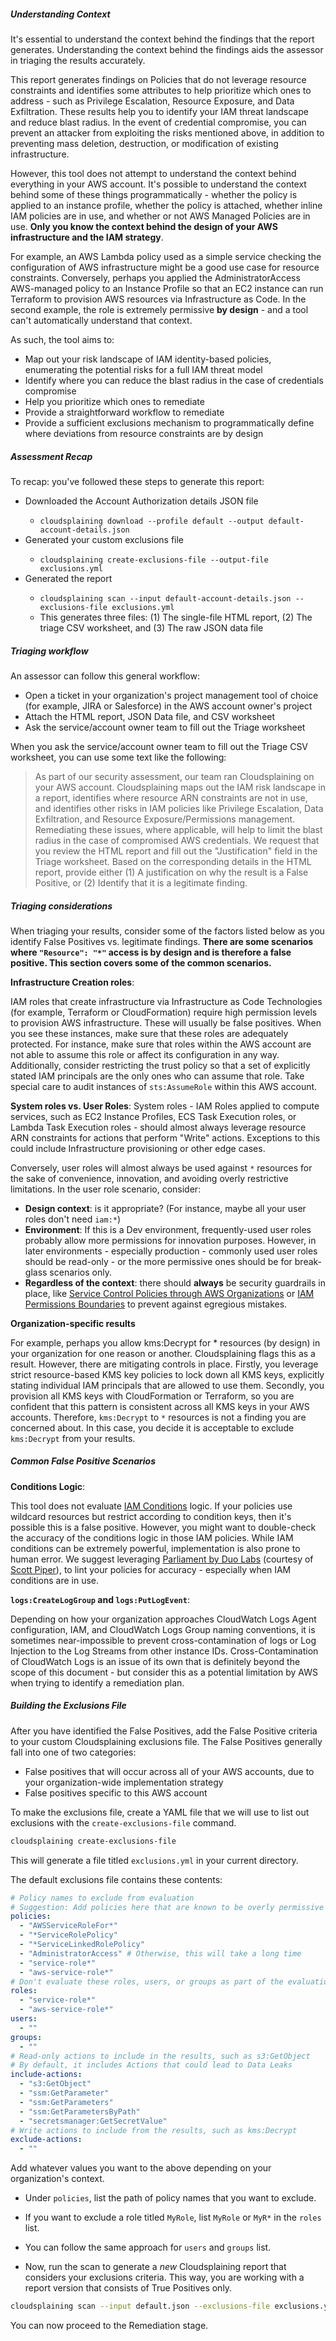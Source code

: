 <div id="triage-understanding-context"> <h5>Understanding Context</h5></div>

It's essential to understand the context behind the findings that the report generates. Understanding the context behind the findings aids the assessor in triaging the results accurately.

This report generates findings on Policies that do not leverage resource constraints and identifies some attributes to help prioritize which ones to address - such as Privilege Escalation, Resource Exposure, and Data Exfiltration. These results help you to identify your IAM threat landscape and reduce blast radius. In the event of credential compromise, you can prevent an attacker from exploiting the risks mentioned above, in addition to preventing mass deletion, destruction, or modification of existing infrastructure.

However, this tool does not attempt to understand the context behind everything in your AWS account. It's possible to understand the context behind some of these things programmatically - whether the policy is applied to an instance profile, whether the policy is attached, whether inline IAM policies are in use, and whether or not AWS Managed Policies are in use. **Only you know the context behind the design of your AWS infrastructure and the IAM strategy**.


For example, an AWS Lambda policy used as a simple service checking the configuration of AWS infrastructure might be a good use case for resource constraints. Conversely, perhaps you applied the AdministratorAccess AWS-managed policy to an Instance Profile so that an EC2 instance can run Terraform to provision AWS resources via Infrastructure as Code. In the second example, the role is extremely permissive **by design** - and a tool can't automatically understand that context.


As such, the tool aims to:
<div id="triage-guidance-description-bullet-points">
<ul>
<li> Map out your risk landscape of IAM identity-based policies, enumerating the potential risks for a full IAM threat model</li>
<li>Identify where you can reduce the blast radius in the case of credentials compromise</li>
<li> Help you prioritize which ones to remediate</li>
<li> Provide a straightforward workflow to remediate</li>
<li> Provide a sufficient exclusions mechanism to programmatically define where deviations from resource constraints are by design</li>
</ul>
</div>

<div id="triage-assessment-recap"> <h5>Assessment Recap</h5></div>

To recap: you've followed these steps to generate this report:

<div id="triage-guidance-recap-bullet-points">
<ul>
<li>Downloaded the Account Authorization details JSON file</li>
  <ul>
    <li><code>cloudsplaining download --profile default --output default-account-details.json</code></li>
  </ul>
<li>Generated your custom exclusions file</li>
  <ul><li><code>cloudsplaining create-exclusions-file --output-file exclusions.yml</code></li></ul>
<li>Generated the report</li>
  <ul>
    <li><code>cloudsplaining scan --input default-account-details.json --exclusions-file exclusions.yml</code></li>
    <li>This generates three files: (1) The single-file HTML report, (2) The triage CSV worksheet, and (3) The raw JSON data file</li>
  </ul>
</ul>
</div>

<div id="triage-triaging-workflow"> <h5>Triaging workflow</h5></div>

An assessor can follow this general workflow:

<ul>
<li>Open a ticket in your organization's project management tool of choice (for example, JIRA or Salesforce) in the AWS account owner's project</li>
<li>Attach the HTML report, JSON Data file, and CSV worksheet</li>
<li>Ask the service/account owner team to fill out the Triage worksheet</li>
</ul>

When you ask the service/account owner team to fill out the Triage CSV worksheet, you can use some text like the following:

> As part of our security assessment, our team ran Cloudsplaining on your AWS account. Cloudsplaining maps out the IAM risk landscape in a report, identifies where resource ARN constraints are not in use, and identifies other risks in IAM policies like Privilege Escalation, Data Exfiltration, and Resource Exposure/Permissions management. Remediating these issues, where applicable, will help to limit the blast radius in the case of compromised AWS credentials.
> We request that you review the HTML report and fill out the "Justification" field in the Triage worksheet. Based on the corresponding details in the HTML report, provide either (1) A justification on why the result is a False Positive, or (2) Identify that it is a legitimate finding.

<div id="triage-triaging-considerations"> <h5>Triaging considerations</h5></div>

When triaging your results, consider some of the factors listed below as you identify False Positives vs. legitimate findings. **There are some scenarios where `"Resource": "*"` access is by design and is therefore a false positive. This section covers some of the common scenarios.**

**Infrastructure Creation roles**:

 IAM roles that create infrastructure via Infrastructure as Code Technologies (for example, Terraform or CloudFormation) require high permission levels to provision AWS infrastructure. These will usually be false positives. When you see these instances, make sure that these roles are adequately protected. For instance, make sure that roles within the AWS account are not able to assume this role or affect its configuration in any way. Additionally, consider restricting the trust policy so that a set of explicitly stated IAM principals are the only ones who can assume that role. Take special care to audit instances of `sts:AssumeRole` within this AWS account.

**System roles vs. User Roles**: System roles - IAM Roles applied to compute services, such as EC2 Instance Profiles, ECS Task Execution roles, or Lambda Task Execution roles - should almost always leverage resource ARN constraints for actions that perform "Write" actions. Exceptions to this could include Infrastructure provisioning or other edge cases.

Conversely, user roles will almost always be used against `*` resources for the sake of convenience, innovation, and avoiding overly restrictive limitations. In the user role scenario, consider:
<div id="triage-guidance-considerations-pt1-bullet-points">
<ul>
  <li><b>Design context</b>: is it appropriate? (For instance, maybe all your user roles don't need <code>iam:*</code>)</li>
  <li><b>Environment</b>: If this is a Dev environment, frequently-used user roles probably allow more permissions for innovation purposes. However, in later environments - especially production - commonly used user roles should be read-only - or the more permissive ones should be for break-glass scenarios only.</li>
  <li><b>Regardless of the context</b>: there should <b>always</b> be security guardrails in place, like <a href="https://docs.aws.amazon.com/organizations/latest/userguide/orgs_manage_policies_scp.html">Service Control Policies through AWS Organizations</a> or <a href="https://docs.aws.amazon.com/IAM/latest/UserGuide/access_policies_boundaries.html">IAM Permissions Boundaries</a> to prevent against egregious mistakes.</li>
</ul>
</div>

**Organization-specific results**

For example, perhaps you allow kms:Decrypt for * resources (by design) in your organization for one reason or another. Cloudsplaining flags this as a result. However, there are mitigating controls in place. Firstly, you leverage strict resource-based KMS key policies to lock down all KMS keys, explicitly stating individual IAM principals that are allowed to use them. Secondly, you provision all KMS keys with CloudFormation or Terraform, so you are confident that this pattern is consistent across all KMS keys in your AWS accounts. Therefore, `kms:Decrypt` to `*` resources is not a finding you are concerned about. In this case, you decide it is acceptable to exclude `kms:Decrypt` from your results.

<div id="triage-common-false-positive-scenarios"> <h5>Common False Positive Scenarios</h5></div>

**Conditions Logic**:

This tool does not evaluate [IAM Conditions](https://docs.aws.amazon.com/IAM/latest/UserGuide/reference_policies_elements_condition.html) logic. If your policies use wildcard resources but restrict according to condition keys, then it's possible this is a false positive. However, you might want to double-check the accuracy of the conditions logic in those IAM policies. While IAM conditions can be extremely powerful, implementation is also prone to human error. We suggest leveraging [Parliament by Duo Labs](https://github.com/duo-labs/parliament/) (courtesy of [Scott Piper](https://twitter.com/0xdabbad00)), to lint your policies for accuracy - especially when IAM conditions are in use.

**`logs:CreateLogGroup` and `logs:PutLogEvent`**:

Depending on how your organization approaches CloudWatch Logs Agent configuration, IAM, and CloudWatch Logs Group naming conventions, it is sometimes near-impossible to prevent cross-contamination of logs or Log Injection to the Log Streams from other instance IDs. Cross-Contamination of CloudWatch Logs is an issue of its own that is definitely beyond the scope of this document - but consider this as a potential limitation by AWS when trying to identify a remediation plan.

<div id="triage-building-the-exclusions-file"> <h5>Building the Exclusions File</h5></div>

After you have identified the False Positives, add the False Positive criteria to your custom Cloudsplaining exclusions file. The False Positives generally fall into one of two categories:
<div id="triage-guidance-considerations-pt3-bullet-points">
<ul>
  <li>False positives that will occur across all of your AWS accounts, due to your organization-wide implementation strategy</li>
  <li>False positives specific to this AWS account</li>
</ul>
</div>

To make the exclusions file, create a YAML file that we will use to list out exclusions with the `create-exclusions-file` command.

```bash
cloudsplaining create-exclusions-file
```

This will generate a file titled `exclusions.yml` in your current directory.

 The default exclusions file contains these contents:

```yaml
# Policy names to exclude from evaluation
# Suggestion: Add policies here that are known to be overly permissive by design, after you run the initial report.
policies:
  - "AWSServiceRoleFor*"
  - "*ServiceRolePolicy"
  - "*ServiceLinkedRolePolicy"
  - "AdministratorAccess" # Otherwise, this will take a long time
  - "service-role*"
  - "aws-service-role*"
# Don't evaluate these roles, users, or groups as part of the evaluation
roles:
  - "service-role*"
  - "aws-service-role*"
users:
  - ""
groups:
  - ""
# Read-only actions to include in the results, such as s3:GetObject
# By default, it includes Actions that could lead to Data Leaks
include-actions:
  - "s3:GetObject"
  - "ssm:GetParameter"
  - "ssm:GetParameters"
  - "ssm:GetParametersByPath"
  - "secretsmanager:GetSecretValue"
# Write actions to include from the results, such as kms:Decrypt
exclude-actions:
  - ""
```

Add whatever values you want to the above depending on your organization's context.
  * Under `policies`, list the path of policy names that you want to exclude.
  * If you want to exclude a role titled `MyRole`, list `MyRole` or `MyR*` in the `roles` list.
  * You can follow the same approach for `users` and `groups` list.


* Now, run the scan to generate a *new* Cloudsplaining report  that considers your exclusions criteria. This way, you are working with a report version that consists of True Positives only.

```bash
cloudsplaining scan --input default.json --exclusions-file exclusions.yml
```

You can now proceed to the Remediation stage.
